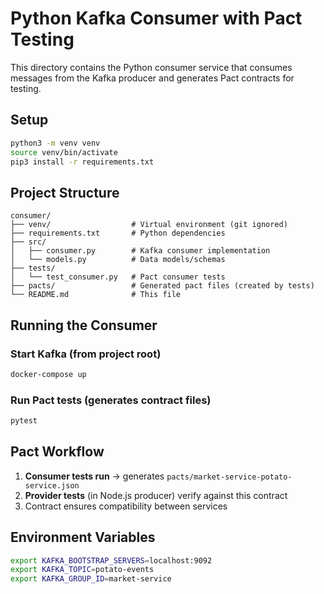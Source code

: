 # Python Kafka Consumer with Pact Testing

This directory contains the Python consumer service that consumes messages from the Kafka producer and generates Pact
contracts for testing.

## Setup

```bash
python3 -m venv venv
source venv/bin/activate
pip3 install -r requirements.txt
```

## Project Structure

```
consumer/
├── venv/                  # Virtual environment (git ignored)
├── requirements.txt       # Python dependencies
├── src/
│   ├── consumer.py        # Kafka consumer implementation
│   └── models.py          # Data models/schemas
├── tests/
│   └── test_consumer.py   # Pact consumer tests
├── pacts/                 # Generated pact files (created by tests)
└── README.md              # This file
```

## Running the Consumer

### Start Kafka (from project root)

```bash
docker-compose up
```

### Run Pact tests (generates contract files)

```bash
pytest
```

## Pact Workflow

1. **Consumer tests run** → generates `pacts/market-service-potato-service.json`
2. **Provider tests** (in Node.js producer) verify against this contract
3. Contract ensures compatibility between services

## Environment Variables

```bash
export KAFKA_BOOTSTRAP_SERVERS=localhost:9092
export KAFKA_TOPIC=potato-events
export KAFKA_GROUP_ID=market-service
```
